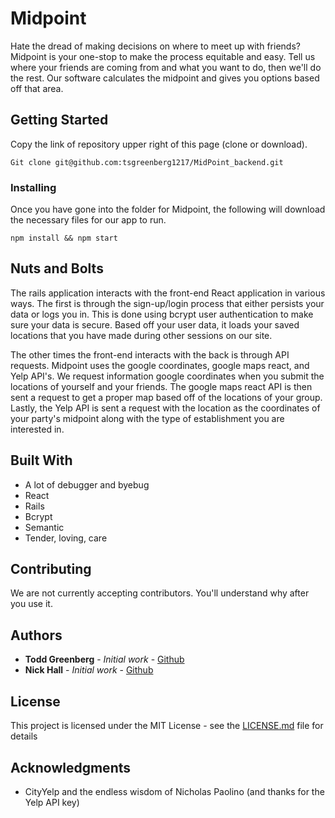 # Midpoint

Hate the dread of making decisions on where to meet up with friends? Midpoint is your one-stop to make the process equitable and easy. Tell us where your friends are coming from and what you want to do, then we'll do the rest. Our software calculates the midpoint and gives you options based off that area.

## Getting Started

Copy the link of repository upper right of this page (clone or download).

```
Git clone git@github.com:tsgreenberg1217/MidPoint_backend.git
```

### Installing

Once you have gone into the folder for Midpoint, the following will download the necessary files for our app to run.

```
npm install && npm start
```

## Nuts and Bolts

The rails application interacts with the front-end React application in various ways. The first is through the sign-up/login process that either persists your data or logs you in. This is done using bcrypt user authentication to make sure your data is secure. Based off your user data, it loads your saved locations that you have made during other sessions on our site.

The other times the front-end interacts with the back is through API requests. Midpoint uses the google coordinates, google maps react, and Yelp API's. We request information google coordinates when you submit the locations of yourself and your friends. The google maps react API is then sent a request to get a proper map based off of the locations of your group. Lastly, the Yelp API is sent a request with the location as the coordinates of your party's midpoint along with the type of establishment you are interested in.   

## Built With

* A lot of debugger and byebug
* React
* Rails
* Bcrypt
* Semantic
* Tender, loving, care

## Contributing

We are not currently accepting contributors. You'll understand why after you use it.

## Authors

* **Todd Greenberg** - *Initial work* - [Github](https://github.com/tsgreenberg1217)
* **Nick Hall** - *Initial work* - [Github](https://github.com/nh83012001)

## License

This project is licensed under the MIT License - see the [LICENSE.md](LICENSE.md) file for details

## Acknowledgments

* CityYelp and the endless wisdom of Nicholas Paolino (and thanks for the Yelp API key)
